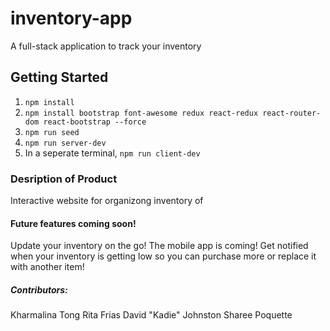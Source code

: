 # inventory-app
A full-stack application to track your inventory

## Getting Started

1. `npm install`
2. `npm install bootstrap font-awesome redux react-redux react-router-dom react-bootstrap --force`
3. `npm run seed`
4. `npm run server-dev`
5. In a seperate terminal, `npm run client-dev`

### Desription of Product
Interactive website for organizong inventory of 



#### Future features coming soon!
Update your inventory on the go! The mobile app is coming!
Get notified when your inventory is getting low so you can purchase more or replace it with another item!





##### Contributors:

Kharmalina Tong
Rita Frias
David "Kadie" Johnston
Sharee Poquette
